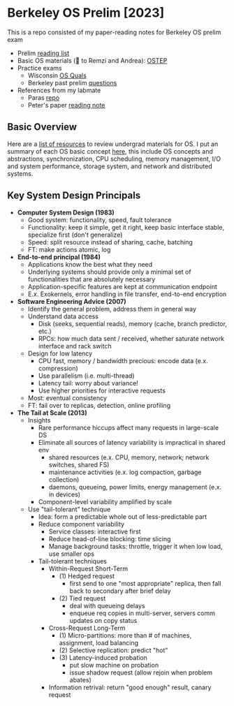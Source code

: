 # Berkeley OS Prelim [2023] 
This is a repo consisted of my paper-reading notes for Berkeley OS prelim exam 
* Prelim [reading list](https://ucbosprelim.samkumar.org/reading.html)
* Basic OS materials (🙌 to Remzi and Andrea): [OSTEP](https://pages.cs.wisc.edu/~remzi/OSTEP/)
* Practice exams
    *  Wisconsin [OS Quals](https://www.cs.wisc.edu/operating-systems-quals/)
    *  Berkeley past prelim [questions](https://www2.eecs.berkeley.edu/Protected/Grads/CS/Prelims/osqu.html)
* References from my labmate
    *  Paras [repo](https://github.com/parasj/papers)
    *  Peter's paper [reading note](https://pschafhalter.com/blog) 

## Basic Overview 
Here are a [list of resources](https://ucbosprelim.samkumar.org/undergraduate.html) to review undergrad materials for OS. I put an summary of each OS basic concept [here](https://github.com/lynnliu030/os-prelim/tree/main/list_of_topics), this include OS concepts and abstractions, synchronization, CPU scheduling, memory management, I/O and system performance, storage system, and network and distributed systems. 

## Key System Design Principals 
* **Computer System Design (1983)**
  *   Good system: functionality, speed, fault tolerance
  *   Functionality: keep it simple, get it right, keep basic interface stable, specialize first (don't generalize) 
  *   Speed: split resource instead of sharing, cache, batching
  *   FT: make actions atomic, log 
* **End-to-end principal (1984)** 
  *   Applications know the best what they need
  *   Underlying systems should provide only a minimal set of functionalities that are absolutely necessary
  *   Application-specific features are kept at communication endpoint 
  *   E.x. Exokernels, error handling in file transfer, end-to-end encryption
* **Software Engineering Advice (2007)**
  *   Identify the general problem, address them in general way
  *   Understand data access
      *  Disk (seeks, sequential reads), memory (cache, branch predictor, etc.)
      *  RPCs: how much data sent / received, whether saturate network interface and rack switch 
  *   Design for low latency
      *  CPU fast, memory / bandwidth precious: encode data (e.x. compression)
      *  Use parallelism (i.e. multi-thread) 
      *  Latency tail: worry about variance!
      *  Use higher priorities for interactive requests     
  *   Most: eventual consistency
  *   FT: fail over to replicas, detection, online profiling 
* **The Tail at Scale (2013)**
  *   Insights
      *  Rare performance hiccups affect many requests in large-scale DS 
      *  Eliminate all sources of latency variability is impractical in shared env 
         *   shared resources (e.x. CPU, memory, network; network switches, shared FS)
         *   maintenance activities (e.x. log compaction, garbage collection)
         *   daemons, queueing, power limits, energy management (e.x. in devices)
      *  Component-level variability amplified by scale
  *  Use "tail-tolerant" technique
      *  Idea: form a predictable whole out of less-predictable part
      *  Reduce component variability
          *  Service classes: interactive first
          *  Reduce head-of-line blocking: time slicing
          *  Manage background tasks: throttle, trigger it when low load, use smaller ops
      *  Tail-tolerant techniques
          *  Within-Request Short-Term 
              *  (1) Hedged request
                 *   first send to one "most appropriate" replica, then fall back to secondary after brief delay
              *  (2) Tied request
                 *   deal with queueing delays 
                 *   enqueue req copies in multi-server, servers comm updates on copy status
          *  Cross-Request Long-Term
              *  (1) Micro-partitions: more than # of machines, assignment, load balancing
              *  (2) Selective replication: predict "hot"
              *  (3) Latency-induced probation
                  *  put slow machine on probation
                  *  issue shadow request (allow rejoin when problem abates)
          *   Information retrival: return "good enough" result, canary request 
